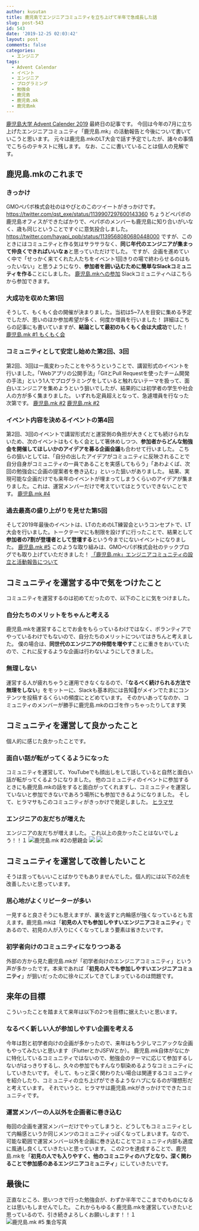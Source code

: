 ```yaml
---
author: kusutan
title: 鹿児島でエンジニアコミュニティを立ち上げて半年で急成長した話
slug: post-543
id: 543
date: '2019-12-25 02:03:42'
layout: post
comments: false
categories:
  - エンジニア
tags:
  - Advent Calendar
  - イベント
  - エンジニア
  - プログラミング
  - 勉強会
  - 鹿児島
  - 鹿児島.mk
  - 鹿児島mk
---
```


[鹿児島大学 Advent Calender 2019](https://qiita.com/advent-calendar/2019/kagoshima) 最終日の記事です。 今回は今年の7月に立ち上げたエンジニアコミュニティ「鹿児島.mk」の活動報告と今後について書いていこうと思います。 元々は鹿児島.mkのLT大会で話す予定でしたが、諸々の事情でこちらのテキストに残します。 なお、ここに書いていることは個人の見解です。

## 鹿児島.mkのこれまで

### きっかけ

GMOペパボ株式会社のはやぴとのこのツイートがきっかけです。 https://twitter.com/qst_exe/status/1139907297600143360 ちょうどペパボの鹿児島オフィスができたばかりで、ペパボのメンバーも鹿児島に知り合いがいなく、歳も同じということですぐに意気投合しました。 https://twitter.com/hayapi_ppb/status/1139568080680448000 ですが、このときにはコミュニティと作る気はサラサラなく、<span class="pinkline" style="font-weight:bold">同じ年代のエンジニアが集まって仲良くできればいいなぁ</span>と思っていただけでした。 ですが、企画を進めていく中で「<span class="pinkline">せっかく来てくれた人たちをイベント1回きりの場で終わらせるのはもったいない</span>」と思うようになり、<span class="pinkline" style="font-weight:bold">参加者を囲い込むために簡単なSlackコミュニティを作る</span>ことにしました。 [鹿児島.mkへの参加](https://join.slack.com/t/kagoshima-mk/shared_invite/enQtNjg0Njk0Nzk2NTk3LTdmODUzMDJjYzlkODVmMDdiZTBkOTU0NGMzY2NkYzU4YTE1YjZjNjU0OWUxZmZmZGRhNTFmOTM3NDUyODcxNjc) Slackコミュニティへはこちらから参加できます。

### 大成功を収めた第1回

そうして、もくもく会の開催が決まりました。当初は5~7人を目安に集める予定でしたが、<span class="pinkline">思いのほか参加希望が多く、何度か増員</span>を行いました！ 詳細はこちらの記事にも書いていますが、<span class="pinkline" style="font-weight:bold">結論として最初のもくもく会は大成功</span>でした！ [鹿児島.mk #1 もくもく会](https://kusutan.com/engineer/158/)

### コミュニティとして安定し始めた第2回、3回

第2回、3回は一風変わったことをやろうということで、講習形式のイベントを行いました。「<span class="pinkline">Webアプリの公開手法</span>」「<span class="pinkline">GitとPull Requestを使ったチーム開発の手法</span>」という1人でプログラミングをしていると触れないテーマを扱って、面白いエンジニアを集めようという狙いでしたが、結果的には初学者の学生や社会人の方が多く集まりました。 いずれも定員超えとなって、急遽増員を行なった次第です。 [鹿児島.mk #2](https://kusutan.com/engineer/357/) [鹿児島.mk #2](https://kusutan.com/engineer/447/)

### イベント内容を決めるイベントの第4回

第2回、3回のイベントで講習形式だと運営側の負担が大きくとても続けられないため、次のイベントはもくもく会として箸休めしつつ、<span class="pinkline" style="font-weight:bold">参加者からどんな勉強会を開催してほしいかのアイデアを募る企画会議</span>も合わせて行いました。 こちらの狙いとしては、「<span class="pinkline">自分の出したアイデアがコミュニティに反映されることで自分自身がコミュニティの一員であることを実感してもらう</span>」「<span class="pinkline">あわよくば、次回の勉強会に企画の提案者を巻き込む</span>」といった狙いがありました。 結果、実現可能な企画だけでも来年のイベントが埋まってしまうくらいのアイデアが集まりました。これは、運営メンバーだけで考えていてはとうていできないことです。 [鹿児島.mk #4](https://kusutan.com/engineer/500/)

### 過去最高の盛り上がりを見せた第5回

そして2019年最後のイベントは、LTのためのLT練習会というコンセプトで、LT大会を行いました。トークテーマにも制限を設けずに行ったことで、結果として<span class="pinkline" style="font-weight:bold">参加者の7割が登壇者として登壇する</span>という今までにないイベントになりました。 [鹿児島.mk #5](https://kusutan.com/engineer/528/) このような取り組みは、GMOペパボ株式会社のテックブログでも取り上げていただきました！ [「鹿児島.mk」エンジニアコミュニティの設立と活動報告について](https://tech.pepabo.com/2019/11/07/kagoshima-dot-mk/)

## コミュニティを運営する中で気をつけたこと

コミュニティを運営するのは初めてだったので、以下のことに気をつけました。

### 自分たちのメリットをちゃんと考える

鹿児島.mkを運営することでお金をもらっているわけではなく、ボランティアでやっているわけでもないので、自分たちのメリットについてはきちんと考えました。 僕の場合は、<span class="pinkline" style="font-weight:bold">同世代のエンジニアの仲間を増やす</span>ことに重きをおいていたので、これに反するような企画は行わないようにしてきました。

### 無理しない

運営する人が疲れちゃうと運用できなくなるので、「<span class="pinkline" style="font-weight:bold">なるべく続けられる方法で無理をしない</span>」をモットーに、Slackも基本的には告知がメインでたまにコンテンツを投稿するくらいの頻度にとどめています。 そのかいあってなのか、コミュニティのメンバーが勝手に鹿児島.mkのロゴを作っちゃったりしてます笑

## コミュニティを運営して良かったこと

個人的に感じた良かったことです。

### 面白い話が転がってくるようになった

コミュニティを運営して、YouTubeでも顔出しをして話していると<span class="pinkline">自然と面白い話が転がってくる</span>ようになりました。 他のコミュニティのイベントに参加するときにも鹿児島.mkの話をすると面白がってくれますし、コミュニティを運営していないと参加できないであろう場所にも参加できるようになりました。 そして、ヒラマサもこのコミュニティがきっかけで発足しました。 [ヒラマサ](https://kusutan.com/hiramasa/344/)

### エンジニアの友だちが増えた

エンジニアの友だちが増えました。 これ以上の良かったことはないでしょう！！１ ![鹿児島.mk #2の懇親会](https://storage.googleapis.com/kusutan/2019/12/d5b6715f-ios-の画像-1024x768.jpg) [ ![](https://www28.a8.net/svt/bgt?aid=191130306593&wid=001&eno=01&mid=s00000016735001050000&mc=1)](https://px.a8.net/svt/ejp?a8mat=35SL36+9T22IA+3L4M+691UP) ![](https://www12.a8.net/0.gif?a8mat=35SL36+9T22IA+3L4M+691UP)

## コミュニティを運営して改善したいこと

そうは言ってもいいことばかりでもありませんでした。個人的には以下の2点を改善したいと思っています。

### 居心地がよくリピーターが多い

一見すると良さそうにも思えますが、裏を返すと内輪感が強くなっているとも言えます。鹿児島.mkは「<span class="pinkline" style="font-weight:bold">初見の人でも参加しやすいエンジニアコミュニティ</span>」であるので、初見の人が入りにくくなってしまう要素は省きたいです。

### 初学者向けのコミュニティになりつつある

外部の方から見た鹿児島.mkが「<span class="pinkline">初学者向けのエンジニアコミュニティ</span>」という声が多かったです。本来であれば「<span class="pinkline" style="font-weight:bold">初見の人でも参加しやすいエンジニアコミュニティ</span>」が狙いだったのに徐々にズレてきてしまっているのは問題です。

## 来年の目標

こういったことを踏まえて来年は以下の2つを目標に据えたいと思います。

### なるべく新しい人が参加しやすい企画を考える

今年は割と初学者向けの企画が多かったので、来年はもう少しマニアックな企画もやってみたいと思います（FlutterとかJSFWとか）。 <span class="pinkline">鹿児島.mk自体がなにかに特化しているコミュニティではない</span>ので、勉強会のテーマに応じて参加するしないがはっきりするし、久々の参加でもすんなり馴染めるようなコミュニティにしていきたいです。 そして、もっと<span class="pinkline">深く関わりたい場合は関連するコミュニティを紹介</span>したり、<span class="pinkline">コミュニティの立ち上げができるようなハブ</span>になるのが理想形だと考えています。 それでいうと、ヒラマサは鹿児島.mkがきっかけでできたコミュニティです。

### 運営メンバーの人以外を企画者に巻き込む

毎回の企画を運営メンバーだけでやってしまうと、どうしてもコミュニティとして内輪感というか同じメンツのコミュニティっぽくなってしまいます。なので、可能な範囲で<span class="pinkline">運営メンバー以外を企画に巻き込むことでコミュニティ内部も適度に風通し良くしていきたい</span>と思っています。 この2つを達成することで、鹿児島.mkを「<span class="pinkline" style="font-weight:bold">初見の人でも入りやすく、他のコミュニティのハブとなり、深く関わることで参加感のあるエンジニアコミュニティ</span>」にしていきたいです。

## 最後に

正直なところ、思いつきで行った勉強会が、わずか半年でここまでのものになるとは思いもしませんでした。 これからもゆるく鹿児島.mkを運営していきたいと思っているので、引き続きよろしくお願いします！！１ ![鹿児島.mk #5 集合写真](https://storage.googleapis.com/kusutan/2019/12/21ac9fbc-20191220_205520-1024x576.jpg)
